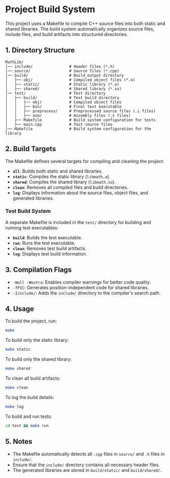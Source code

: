 # Project Build System

This project uses a Makefile to compile C++ source files into both static and shared libraries. The build system automatically organizes source files, include files, and build artifacts into structured directories.

## 1. Directory Structure

```
MathLib/
│── include/                # Header files (*.h)
│── source/                 # Source files (*.cpp)
│── build/                  # Build output directory
│   ├── obj/                # Compiled object files (*.o)
│   ├── static/             # Static library (*.a)
│   ├── shared/             # Shared library (*.so)
│── test/                   # Test directory
│   ├── build/              # Test build directory
│   │   ├── obj/            # Compiled object files
│   │   ├── bin/            # Final test executable
│   │   ├── preprocess/     # Preprocessed source files (.i files)
│   │   ├── asm/            # Assembly files (.s files)
│   ├── Makefile            # Build system configuration for tests
│   ├── main.cpp            # Test source files
│── Makefile                # Build system configuration for the library
```

## 2. Build Targets

The Makefile defines several targets for compiling and cleaning the project:

- **`all`**: Builds both static and shared libraries.
- **`static`**: Compiles the static library (`libmath.a`).
- **`shared`**: Compiles the shared library (`libmath.so`).
- **`clean`**: Removes all compiled files and build directories.
- **`log`**: Displays information about the source files, object files, and generated libraries.

### Test Build System

A separate Makefile is included in the `test/` directory for building and running test executables:

- **`build`**: Builds the test executable.
- **`run`**: Runs the test executable.
- **`clean`**: Removes test build artifacts.
- **`log`**: Displays test build information.

## 3. Compilation Flags

- `-Wall -Wextra`: Enables compiler warnings for better code quality.
- `-fPIC`: Generates position-independent code for shared libraries.
- `-Iinclude/`: Adds the `include/` directory to the compiler's search path.

## 4. Usage

To build the project, run:
```sh
make
```

To build only the static library:
```sh
make static
```

To build only the shared library:
```sh
make shared
```

To clean all build artifacts:
```sh
make clean
```

To log the build details:
```sh
make log
```

To build and run tests:
```sh
cd test && make run
```

## 5. Notes

- The Makefile automatically detects all `.cpp` files in `source/` and `.h` files in `include/`.
- Ensure that the `include/` directory contains all necessary header files.
- The generated libraries are stored in `build/static/` and `build/shared/`.


